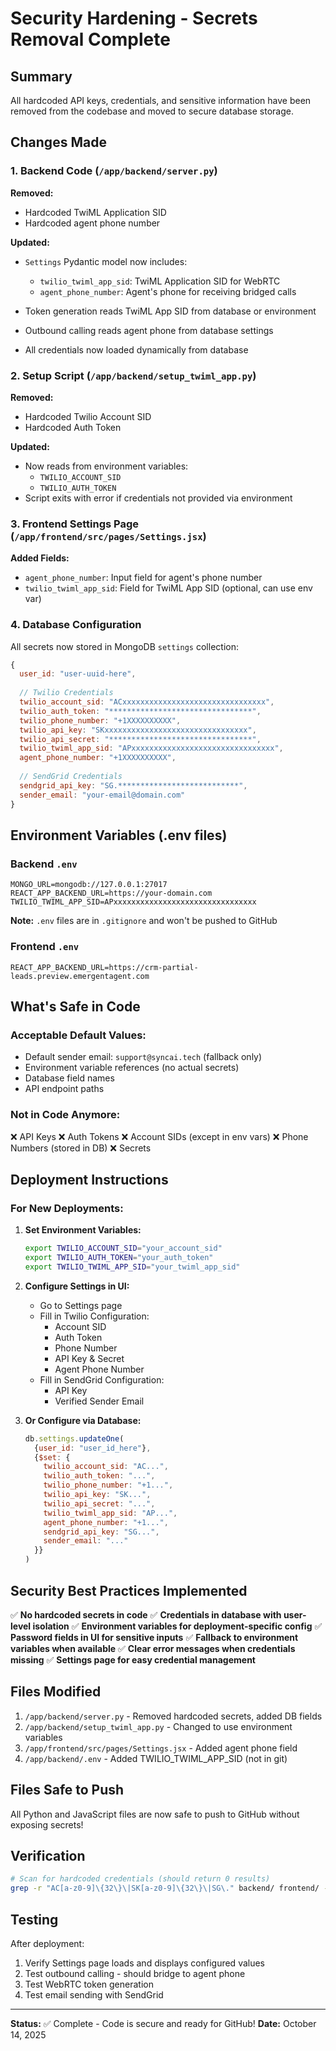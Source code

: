 # Security Hardening - Secrets Removal Complete

## Summary

All hardcoded API keys, credentials, and sensitive information have been removed from the codebase and moved to secure database storage.

## Changes Made

### 1. Backend Code (`/app/backend/server.py`)

**Removed:**
- Hardcoded TwiML Application SID
- Hardcoded agent phone number

**Updated:**
- `Settings` Pydantic model now includes:
  - `twilio_twiml_app_sid`: TwiML Application SID for WebRTC
  - `agent_phone_number`: Agent's phone for receiving bridged calls
  
- Token generation reads TwiML App SID from database or environment
- Outbound calling reads agent phone from database settings
- All credentials now loaded dynamically from database

### 2. Setup Script (`/app/backend/setup_twiml_app.py`)

**Removed:**
- Hardcoded Twilio Account SID
- Hardcoded Auth Token

**Updated:**
- Now reads from environment variables:
  - `TWILIO_ACCOUNT_SID`
  - `TWILIO_AUTH_TOKEN`
- Script exits with error if credentials not provided via environment

### 3. Frontend Settings Page (`/app/frontend/src/pages/Settings.jsx`)

**Added Fields:**
- `agent_phone_number`: Input field for agent's phone number
- `twilio_twiml_app_sid`: Field for TwiML App SID (optional, can use env var)

### 4. Database Configuration

All secrets now stored in MongoDB `settings` collection:

```javascript
{
  user_id: "user-uuid-here",
  
  // Twilio Credentials
  twilio_account_sid: "ACxxxxxxxxxxxxxxxxxxxxxxxxxxxxxxxx",
  twilio_auth_token: "********************************",
  twilio_phone_number: "+1XXXXXXXXXX",
  twilio_api_key: "SKxxxxxxxxxxxxxxxxxxxxxxxxxxxxxxxx",
  twilio_api_secret: "********************************",
  twilio_twiml_app_sid: "APxxxxxxxxxxxxxxxxxxxxxxxxxxxxxxxx",
  agent_phone_number: "+1XXXXXXXXXX",
  
  // SendGrid Credentials
  sendgrid_api_key: "SG.***************************",
  sender_email: "your-email@domain.com"
}
```

## Environment Variables (.env files)

### Backend `.env`
```
MONGO_URL=mongodb://127.0.0.1:27017
REACT_APP_BACKEND_URL=https://your-domain.com
TWILIO_TWIML_APP_SID=APxxxxxxxxxxxxxxxxxxxxxxxxxxxxxxxx
```

**Note:** `.env` files are in `.gitignore` and won't be pushed to GitHub

### Frontend `.env`
```
REACT_APP_BACKEND_URL=https://crm-partial-leads.preview.emergentagent.com
```

## What's Safe in Code

### Acceptable Default Values:
- Default sender email: `support@syncai.tech` (fallback only)
- Environment variable references (no actual secrets)
- Database field names
- API endpoint paths

### Not in Code Anymore:
❌ API Keys
❌ Auth Tokens
❌ Account SIDs (except in env vars)
❌ Phone Numbers (stored in DB)
❌ Secrets

## Deployment Instructions

### For New Deployments:

1. **Set Environment Variables:**
   ```bash
   export TWILIO_ACCOUNT_SID="your_account_sid"
   export TWILIO_AUTH_TOKEN="your_auth_token"
   export TWILIO_TWIML_APP_SID="your_twiml_app_sid"
   ```

2. **Configure Settings in UI:**
   - Go to Settings page
   - Fill in Twilio Configuration:
     - Account SID
     - Auth Token
     - Phone Number
     - API Key & Secret
     - Agent Phone Number
   - Fill in SendGrid Configuration:
     - API Key
     - Verified Sender Email

3. **Or Configure via Database:**
   ```javascript
   db.settings.updateOne(
     {user_id: "user_id_here"},
     {$set: {
       twilio_account_sid: "AC...",
       twilio_auth_token: "...",
       twilio_phone_number: "+1...",
       twilio_api_key: "SK...",
       twilio_api_secret: "...",
       twilio_twiml_app_sid: "AP...",
       agent_phone_number: "+1...",
       sendgrid_api_key: "SG...",
       sender_email: "..."
     }}
   )
   ```

## Security Best Practices Implemented

✅ **No hardcoded secrets in code**
✅ **Credentials in database with user-level isolation**
✅ **Environment variables for deployment-specific config**
✅ **Password fields in UI for sensitive inputs**
✅ **Fallback to environment variables when available**
✅ **Clear error messages when credentials missing**
✅ **Settings page for easy credential management**

## Files Modified

1. `/app/backend/server.py` - Removed hardcoded secrets, added DB fields
2. `/app/backend/setup_twiml_app.py` - Changed to use environment variables
3. `/app/frontend/src/pages/Settings.jsx` - Added agent phone field
4. `/app/backend/.env` - Added TWILIO_TWIML_APP_SID (not in git)

## Files Safe to Push

All Python and JavaScript files are now safe to push to GitHub without exposing secrets!

## Verification

```bash
# Scan for hardcoded credentials (should return 0 results)
grep -r "AC[a-z0-9]\{32\}\|SK[a-z0-9]\{32\}\|SG\." backend/ frontend/ --include="*.py" --include="*.js" --include="*.jsx"
```

## Testing

After deployment:
1. Verify Settings page loads and displays configured values
2. Test outbound calling - should bridge to agent phone
3. Test WebRTC token generation
4. Test email sending with SendGrid

---

**Status:** ✅ Complete - Code is secure and ready for GitHub!
**Date:** October 14, 2025
